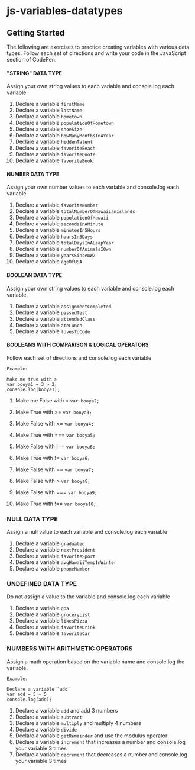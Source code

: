 # js-variables-datatypes

## Getting Started

The following are exercises to practice creating variables with various data types. Follow each set of directions and write your code in the JavaScript section of CodePen.


#### "STRING" DATA TYPE
Assign your own string values to each variable and console.log each variable.

1. Declare a variable `firstName` 
2. Declare a variable `lastName` 
3. Declare a variable `hometown` 
4. Declare a variable `populationOfHometown` 
5. Declare a variable `shoeSize` 
6. Declare a variable `howManyMonthsInAYear` 
7. Declare a variable `hiddenTalent` 
8. Declare a variable `favoriteBeach` 
9. Declare a variable `favoriteQuote` 
10. Declare a variable `favoriteBook` 


#### NUMBER DATA TYPE
Assign your own number values to each variable and console.log each variable.

1. Declare a variable `favoriteNumber` 
2. Declare a variable `totalNumberOfHawaiianIslands` 
3. Declare a variable `populationOfHawaii` 
4. Declare a variable `secondsInAMinute` 
5. Declare a variable `minutesIn5Hours` 
6. Declare a variable `hoursIn3Days` 
7. Declare a variable `totalDaysInALeapYear` 
8. Declare a variable `numberOfAnimalsIOwn` 
9. Declare a variable `yearsSinceWW2` 
10. Declare a variable `ageOfUSA` 


#### BOOLEAN DATA TYPE
Assign your own string values to each variable and console.log each variable.

1. Declare a variable `assignmentCompleted`
2. Declare a variable `passedTest`
3. Declare a variable `attendedClass`
4. Declare a variable `ateLunch`
5. Declare a variable `lovesToCode`


#### BOOLEANS WITH COMPARISON & LOGICAL OPERATORS
Follow each set of directions and console.log each variable

```
Example:

Make me true with >
var booya1 = 3 > 2;
console.log(booya1);
```
 1. Make me False with <
`var booya2;`

2. Make True with >=
`var booya3;`


3. Make False with <=
`var booya4;`


4. Make True with ===
`var booya5;`

5. Make False with !==
`var booya6;`


6. Make True with !=
`var booya6;`


7. Make False with ==
`var booya7;`


8. Make False with >
`var booya8;`


9. Make False with ===
`var booya9;`


10. Make True with !==
`var booya10;`


### NULL DATA TYPE
Assign a null value to each variable and console.log each variable

1. Declare a variable `graduated`
2. Declare a variable `nextPresident`
3. Declare a variable `favoriteSport`
4. Declare a variable `avgHawaiiTempInWinter`
5. Declare a variable `phoneNumber`


### UNDEFINED DATA TYPE
Do not assign a value to the variable and console.log each variable

1. Declare a variable `gpa`
2. Declare a variable `groceryList`
3. Declare a variable `likesPizza`
4. Declare a variable `favoriteDrink`
5. Declare a variable `favoriteCar` 


### NUMBERS WITH ARITHMETIC OPERATORS
Assign a math operation based on the variable name and console.log the variable.

```
Example:

Declare a variable `add`
var add = 5 + 5
console.log(add);
```

1. Declare a variable `add` and add 3 numbers
2. Declare a variable `subtract`
3. Declare a variable `multiply` and multiply 4 numbers
4. Declare a variable `divide`
5. Declare a variable `getRemainder` and use the modulus operator
6. Declare a variable `increment` that increases a number and console.log your variable 3 times
7. Declare a variable `decrement` that decreases a number and console.log your variable 3 times